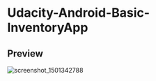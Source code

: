 # Udacity-Android-Basic-InventoryApp


## Preview


![screenshot_1501342788](https://user-images.githubusercontent.com/28524056/28746042-3b1f64f4-74b7-11e7-9997-cb6a4b03f77d.png)

